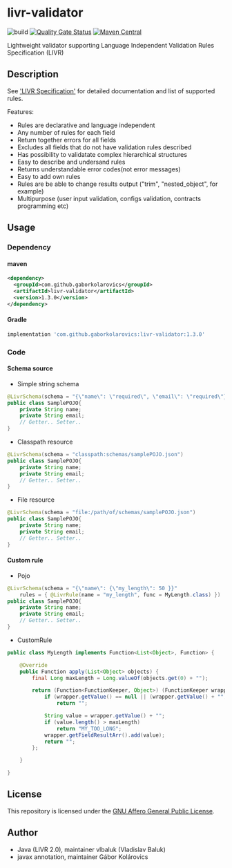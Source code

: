 # livr-validator

![build](https://github.com/gaborkolarovics/livr-validator/workflows/build/badge.svg?branch=master) [![Quality Gate Status](https://sonarcloud.io/api/project_badges/measure?project=gaborkolarovics_livr-validator&metric=alert_status)](https://sonarcloud.io/dashboard?id=gaborkolarovics_livr-validator) [![Maven Central](https://img.shields.io/maven-central/v/com.github.gaborkolarovics/livr-validator.svg?label=Maven%20Central)](https://search.maven.org/search?q=g:%22com.github.gaborkolarovics%22%20AND%20a:%22livr-validator%22)

Lightweight validator supporting Language Independent Validation Rules Specification (LIVR)

## Description
See ['LIVR Specification'](http://livr-spec.org) for detailed documentation and list of supported rules.

Features:

 * Rules are declarative and language independent
 * Any number of rules for each field
 * Return together errors for all fields
 * Excludes all fields that do not have validation rules described
 * Has possibility to validatate complex hierarchical structures
 * Easy to describe and undersand rules
 * Returns understandable error codes(not error messages)
 * Easy to add own rules
 * Rules are be able to change results output ("trim", "nested\_object", for example)
 * Multipurpose (user input validation, configs validation, contracts programming etc)

## Usage

### Dependency

#### maven
```xml
<dependency>
  <groupId>com.github.gaborkolarovics</groupId>
  <artifactId>livr-validator</artifactId>
  <version>1.3.0</version>
</dependency>
```

#### Gradle
```js
implementation 'com.github.gaborkolarovics:livr-validator:1.3.0'
```

### Code

#### Schema source

* Simple string schema
```java
@LivrSchema(schema = "{\"name\": \"required\", \"email\": \"required\"}")
public class SamplePOJO{
    private String name;
    private String email;
    // Getter.. Setter..
}
```

* Classpath resource
```java
@LivrSchema(schema = "classpath:schemas/samplePOJO.json")
public class SamplePOJO{
    private String name;
    private String email;
    // Getter.. Setter..
}
```

* File resource
```java
@LivrSchema(schema = "file:/path/of/schemas/samplePOJO.json")
public class SamplePOJO{
    private String name;
    private String email;
    // Getter.. Setter..
}
```

#### Custom rule

* Pojo
```java
@LivrSchema(schema = "{\"name\": {\"my_length\": 50 }}"
	rules = { @LivrRule(name = "my_length", func = MyLength.class) })
public class SamplePOJO{
    private String name;
    private String email;
    // Getter.. Setter..
}
```

* CustomRule
```java
public class MyLength implements Function<List<Object>, Function> {

	@Override
	public Function apply(List<Object> objects) {
		final Long maxLength = Long.valueOf(objects.get(0) + "");

		return (Function<FunctionKeeper, Object>) (FunctionKeeper wrapper) -> {
			if (wrapper.getValue() == null || (wrapper.getValue() + "").equals(""))
				return "";

			String value = wrapper.getValue() + "";
			if (value.length() > maxLength)
				return "MY_TOO_LONG";
			wrapper.getFieldResultArr().add(value);
			return "";
		};

	}

}
```

## License

This repository is licensed under the [GNU Affero General Public License](https://www.gnu.org/licenses/agpl-3.0.en.html).

## Author

* Java (LIVR 2.0), maintainer vlbaluk (Vladislav Baluk)
* javax annotation, maintainer Gábor Kolárovics